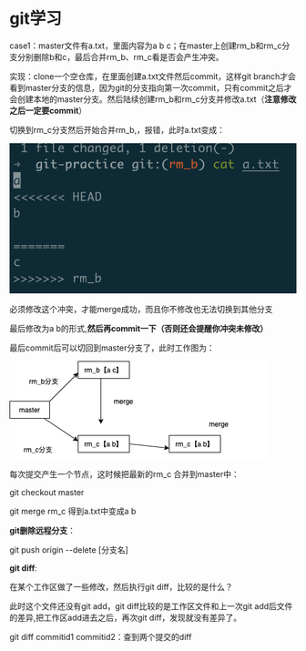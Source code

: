 # git学习

case1：master文件有a.txt，里面内容为a b c；在master上创建rm_b和rm_c分支分别删除b和c，最后合并rm_b、rm_c看是否会产生冲突。

实现：clone一个空仓库，在里面创建a.txt文件然后commit，这样git branch才会看到master分支的信息，因为git的分支指向第一次commit，只有commit之后才会创建本地的master分支。然后陆续创建rm_b和rm_c分支并修改a.txt（**注意修改之后一定要commit**）

切换到rm_c分支然后开始合并rm_b,，报错，此时a.txt变成：

![](image/git/1653615578496.png)

必须修改这个冲突，才能merge成功，而且你不修改也无法切换到其他分支

最后修改为a b的形式,**然后再commit一下（否则还会提醒你冲突未修改）**

最后commit后可以切回到master分支了，此时工作图为：

![1653616349016.png](image/git/1653616349016.png)

每次提交产生一个节点，这时候把最新的rm_c 合并到master中：

git checkout master

git merge rm_c
得到a.txt中变成a b

**git删除远程分支**：

git push origin --delete [分支名]

**git diff**:

在某个工作区做了一些修改，然后执行git diff，比较的是什么？

此时这个文件还没有git add，git diff比较的是工作区文件和上一次git add后文件的差异,把工作区add进去之后，再次git diff，发现就没有差异了。

git diff commitid1 commitid2：查到两个提交的diff
